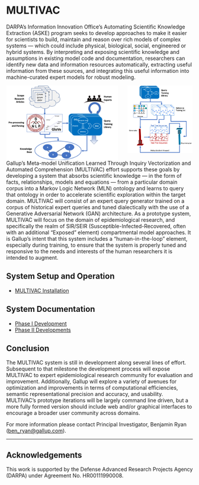 # MULTIVAC
DARPA’s Information Innovation Office’s Automating Scientific Knowledge Extraction (ASKE) program seeks to develop approaches to make it easier for scientists to build, maintain and reason over rich models of complex systems — which could include physical, biological, social, engineered or hybrid systems. By interpreting and exposing scientific knowledge and assumptions in existing model code and documentation, researchers can identify new data and information resources automatically, extracting useful information from these sources, and integrating this useful information into machine-curated expert models for robust modeling.

<img align="left" width="60%" src="images/phase_one_system.png" alt="MULTIVAC Schematic">
<img align="right" width="35%" src="images/gan_design.png" alt="GAN Schematic">

<br clear="all">Gallup’s Meta-model Unification Learned Through Inquiry Vectorization and Automated Comprehension (MULTIVAC) effort supports these goals by developing a system that absorbs scientific knowledge — in the form of facts, relationships, models and equations — from a particular domain corpus into a Markov Logic Network (MLN) ontology and learns to query that ontology in order to accelerate scientific exploration within the target domain. MULTIVAC will consist of an expert query generator trained on a corpus of historical expert queries and tuned dialectically with the use of a Generative Adversarial Network (GAN) architecture. As a prototype system, MULTIVAC will focus on the domain of epidemiological research, and specifically the realm of SIR/SEIR (Susceptible-Infected-Recovered, often with an additional “Exposed” element) compartmental model approaches. It is Gallup’s intent that this system includes a “human-in-the-loop” element, especially during training, to ensure that the system is properly tuned and responsive to the needs and interests of the human researchers it is intended to augment.

## System Setup and Operation
- <a href="https://github.com/GallupGovt/multivac/tree/master/doc/installation.md">MULTIVAC Installation</a>

## System Documentation
- <a href="https://github.com/GallupGovt/multivac/tree/master/doc#phase-i-development---system-overview">Phase I Development</a>
- <a href='https://github.com/GallupGovt/multivac/tree/master/doc/phase_two_development.md'>Phase II Developments</a>

## Conclusion
The MULTIVAC system is still in development along several lines of effort. Subsequent to that milestone the development process will expose MULTIVAC to expert epidemiological research community for evaluation and improvement. Additionally, Gallup will explore a variety of avenues for optimization and improvements in terms of computational efficiencies, semantic representational precision and accuracy, and usability. MULTIVAC’s prototype iterations will be largely command line driven, but a more fully formed version should include web and/or graphical interfaces to encourage a broader user community across domains.


For more information please contact Principal Investigator, Benjamin Ryan (ben_ryan@gallup.com).

---

## Acknowledgements
This work is supported by the Defense Advanced Research Projects Agency (DARPA) under Agreement No. HR00111990008.

